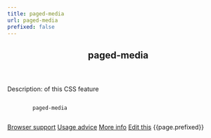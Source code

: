 ```yaml
---
title: paged-media
url: paged-media
prefixed: false
---
```


<article id="paged-media" class="feature prefix-{{page.prefixed}}">
	<header class="feature__header">
		<h2>paged-media</h2>
	</header>
	<p class="feature__description">
		Description: of this CSS feature
	</p>
	<pre class="feature__code"><code>
		paged-media
	</code></pre>
	<footer class="feature__footer">
		<a href="http://caniuse.com/paged-media">Browser support</a> 
		<a href="http://html5please.com/#paged-media">Usage advice</a> 
		<a href="http://www.css3files.com/paged-media">More info</a> 
		<a href="https://github.com/davidhund/shouldiprefix/blob/master/_posts/{{page.date | date: "%Y-%m-%d"}}-{{page.title}}.md">Edit this</a> 
		<span class="feature__prefix">{{page.prefixed}}</span>
	</footer>
</article>
